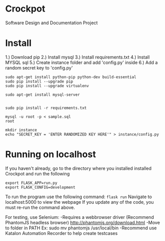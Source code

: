 # Crockpot
Software Design and Documentation Project




# Install
1.) Download pip
2.) Install mysql
3.) Install requirements.txt
4.) Install MYSQL sql
5.) Create instance folder and add 'config.py' inside
6.) Add a random secret key to 'config.py'
  ```
  sudo apt-get install python-pip python-dev build-essential
  sudo pip install --upgrade pip
  sudo pip install --upgrade virtualenv

  sudo apt-get install mysql-server


  sudo pip install -r requirements.txt

  mysql -u root -p < sample.sql
  root

  mkdir instance
  echo "SECRET_KEY = 'ENTER RANDOMIZED KEY HERE'" > instance/config.py
  ```


# Running on localhost
If you haven't already, go to the directory where you installed installed Crockpot and run the following
 ```
 export FLASK_APP=run.py
 export FLASK_CONFIG=development
  ```

To run the program use the following command: `flask run`
Navigate to localhost:5000 to view the webpage
If you update any of the code, you must re-run the command above.


For testing, use Selenium:
-Requires a webbrowser driver (Recommend PhantomJS headless browser)
  http://phantomjs.org/download.html
-Move to folder in PATH
  Ex: sudo mv phantomjs /usr/local/bin
-Recommend use Katalon Automation Recorder to help create testcases


